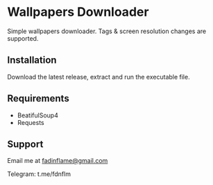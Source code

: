 # Wallpapers Downloader

Simple wallpapers downloader. 
Tags & screen resolution changes are supported.

## Installation

Download the latest release, extract and run the executable file.

## Requirements

- BeatifulSoup4
- Requests

## Support 

Email me at fadinflame@gmail.com

Telegram: t.me/fdnflm
